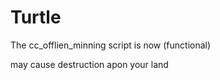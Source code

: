 # Turtle
 

The cc_offlien_minning script is now (functional)

 may cause destruction apon your land
